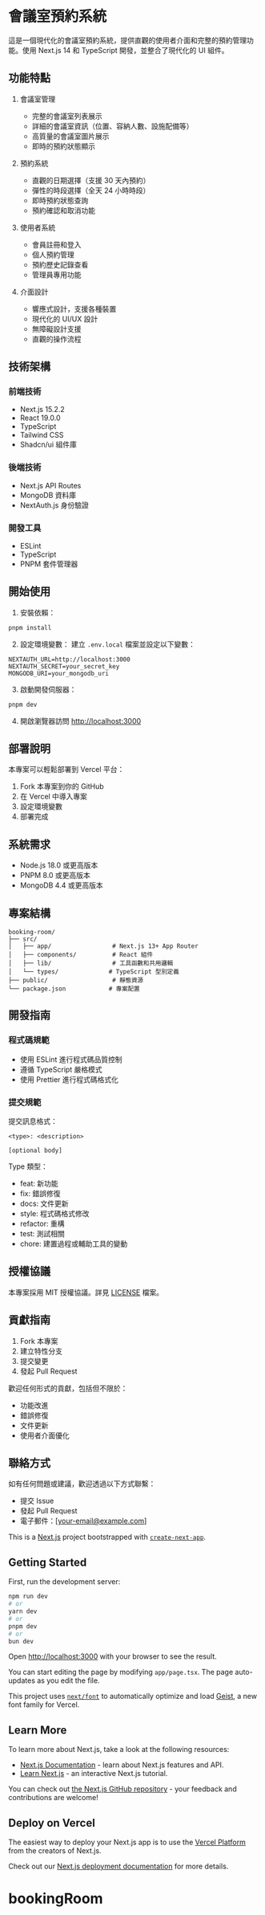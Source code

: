 # 會議室預約系統

這是一個現代化的會議室預約系統，提供直觀的使用者介面和完整的預約管理功能。使用 Next.js 14 和 TypeScript 開發，並整合了現代化的 UI 組件。

## 功能特點

1. 會議室管理

   - 完整的會議室列表展示
   - 詳細的會議室資訊（位置、容納人數、設施配備等）
   - 高質量的會議室圖片展示
   - 即時的預約狀態顯示

2. 預約系統

   - 直觀的日期選擇（支援 30 天內預約）
   - 彈性的時段選擇（全天 24 小時時段）
   - 即時預約狀態查詢
   - 預約確認和取消功能

3. 使用者系統

   - 會員註冊和登入
   - 個人預約管理
   - 預約歷史記錄查看
   - 管理員專用功能

4. 介面設計
   - 響應式設計，支援各種裝置
   - 現代化的 UI/UX 設計
   - 無障礙設計支援
   - 直觀的操作流程

## 技術架構

### 前端技術

- Next.js 15.2.2
- React 19.0.0
- TypeScript
- Tailwind CSS
- Shadcn/ui 組件庫

### 後端技術

- Next.js API Routes
- MongoDB 資料庫
- NextAuth.js 身份驗證

### 開發工具

- ESLint
- TypeScript
- PNPM 套件管理器

## 開始使用

1. 安裝依賴：

```bash
pnpm install
```

2. 設定環境變數：
   建立 `.env.local` 檔案並設定以下變數：

```env
NEXTAUTH_URL=http://localhost:3000
NEXTAUTH_SECRET=your_secret_key
MONGODB_URI=your_mongodb_uri
```

3. 啟動開發伺服器：

```bash
pnpm dev
```

4. 開啟瀏覽器訪問 [http://localhost:3000](http://localhost:3000)

## 部署說明

本專案可以輕鬆部署到 Vercel 平台：

1. Fork 本專案到你的 GitHub
2. 在 Vercel 中導入專案
3. 設定環境變數
4. 部署完成

## 系統需求

- Node.js 18.0 或更高版本
- PNPM 8.0 或更高版本
- MongoDB 4.4 或更高版本

## 專案結構

```
booking-room/
├── src/
│   ├── app/                 # Next.js 13+ App Router
│   ├── components/          # React 組件
│   ├── lib/                 # 工具函數和共用邏輯
│   └── types/              # TypeScript 型別定義
├── public/                  # 靜態資源
└── package.json            # 專案配置
```

## 開發指南

### 程式碼規範

- 使用 ESLint 進行程式碼品質控制
- 遵循 TypeScript 嚴格模式
- 使用 Prettier 進行程式碼格式化

### 提交規範

提交訊息格式：

```
<type>: <description>

[optional body]
```

Type 類型：

- feat: 新功能
- fix: 錯誤修復
- docs: 文件更新
- style: 程式碼格式修改
- refactor: 重構
- test: 測試相關
- chore: 建置過程或輔助工具的變動

## 授權協議

本專案採用 MIT 授權協議。詳見 [LICENSE](LICENSE) 檔案。

## 貢獻指南

1. Fork 本專案
2. 建立特性分支
3. 提交變更
4. 發起 Pull Request

歡迎任何形式的貢獻，包括但不限於：

- 功能改進
- 錯誤修復
- 文件更新
- 使用者介面優化

## 聯絡方式

如有任何問題或建議，歡迎透過以下方式聯繫：

- 提交 Issue
- 發起 Pull Request
- 電子郵件：[your-email@example.com]

This is a [Next.js](https://nextjs.org) project bootstrapped with [`create-next-app`](https://nextjs.org/docs/app/api-reference/cli/create-next-app).

## Getting Started

First, run the development server:

```bash
npm run dev
# or
yarn dev
# or
pnpm dev
# or
bun dev
```

Open [http://localhost:3000](http://localhost:3000) with your browser to see the result.

You can start editing the page by modifying `app/page.tsx`. The page auto-updates as you edit the file.

This project uses [`next/font`](https://nextjs.org/docs/app/building-your-application/optimizing/fonts) to automatically optimize and load [Geist](https://vercel.com/font), a new font family for Vercel.

## Learn More

To learn more about Next.js, take a look at the following resources:

- [Next.js Documentation](https://nextjs.org/docs) - learn about Next.js features and API.
- [Learn Next.js](https://nextjs.org/learn) - an interactive Next.js tutorial.

You can check out [the Next.js GitHub repository](https://github.com/vercel/next.js) - your feedback and contributions are welcome!

## Deploy on Vercel

The easiest way to deploy your Next.js app is to use the [Vercel Platform](https://vercel.com/new?utm_medium=default-template&filter=next.js&utm_source=create-next-app&utm_campaign=create-next-app-readme) from the creators of Next.js.

Check out our [Next.js deployment documentation](https://nextjs.org/docs/app/building-your-application/deploying) for more details.

# bookingRoom
